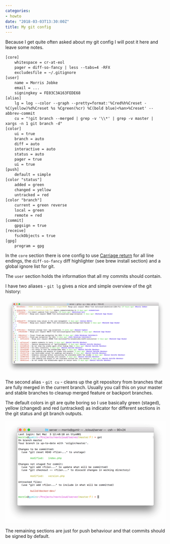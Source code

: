 ```yaml
---
categories:
- howto
date: "2018-03-03T13:30:00Z"
title: My git config
---
```


Because I get quite often asked about my git config I will post it here and leave some notes.

```
[core]
	whitespace = cr-at-eol
	pager = diff-so-fancy | less --tabs=4 -RFX
	excludesfile = ~/.gitignore
[user]
	name = Morris Jobke
	email = ...
	signingkey = FE03C3A163FEDE68
[alias]
	lg = log --color --graph --pretty=format:'%Cred%h%Creset -%C(yellow)%d%Creset %s %Cgreen(%cr) %C(bold blue)<%an>%Creset' --abbrev-commit
	cu = "!git branch --merged | grep -v '\\*' | grep -v master | xargs -n 1 git branch -d"
[color]
	ui = true
	branch = auto
	diff = auto
	interactive = auto
	status = auto
	pager = true
	ui = true
[push]
	default = simple
[color "status"]
	added = green
	changed = yellow
	untracked = red
[color "branch"]
	current = green reverse
	local = green
	remote = red
[commit]
	gpgsign = true
[receive]
	fsckObjects = true
[gpg]
	program = gpg
```

In the `core` section there is one config to use [Carriage return](https://en.wikipedia.org/wiki/Carriage_return) for all line endings, the `diff-so-fancy` diff highlighter (see brew install section) and a global ignore list for git.

The `user` section holds the information that all my commits should contain.

I have two aliases - `git lg` gives a nice and simple overview of the git history:

![git lg](/images/2018-03-03-git-lg.png)

The second alias - `git cu` - cleans up the git repository from branches that are fully merged in the current branch. Usually you call this on your master and stable branches to cleanup merged feature or backport branches.

The default colors in git are quite boring so I use basically green (staged), yellow (changed) and red (untracked) as indicator for different sections in the git status and git branch outputs.

![git status](/images/2018-03-03-git-status.png)

The remaining sections are just for push behaviour and that commits should be signed by default.
